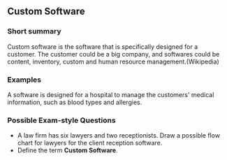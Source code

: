 ## Custom Software

### Short summary
Custom software is the software that is specifically designed for a customer. The customer could be a big company, and softwares could be content, inventory, custom and human resource management.(Wikipedia)

### Examples
A software is designed for a hospital to manage the customers' medical information, such as blood types and allergies.

### Possible Exam-style Questions
* A law firm has six lawyers and two receptionists. Draw a possible flow chart for lawyers for the client reception software.
* Define the term **Custom Software**.
